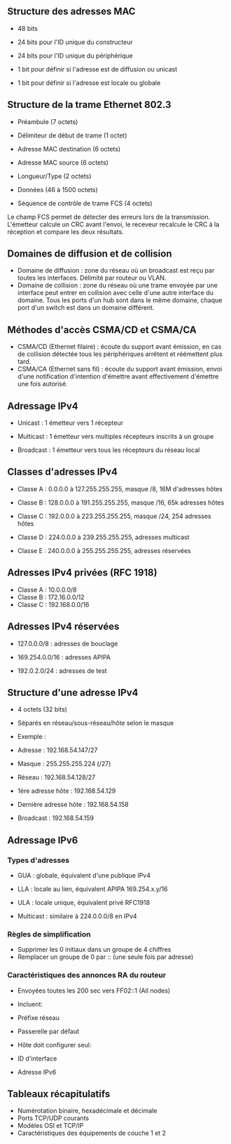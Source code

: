 ## Structure des adresses MAC

- 48 bits
- 24 bits pour l'ID unique du constructeur

- 24 bits pour l'ID unique du périphérique
- 1 bit pour définir si l'adresse est de diffusion ou unicast

- 1 bit pour définir si l'adresse est locale ou globale

## Structure de la trame Ethernet 802.3

- Préambule (7 octets)

- Délimiteur de début de trame (1 octet)
- Adresse MAC destination (6 octets)

- Adresse MAC source (6 octets)
- Longueur/Type (2 octets)
- Données (46 à 1500 octets)
- Séquence de contrôle de trame FCS (4 octets)

Le champ FCS permet de détecter des erreurs lors de la transmission. L'émetteur calcule un CRC avant l'envoi, le receveur recalcule le CRC à la réception et compare les deux résultats.

## Domaines de diffusion et de collision

- Domaine de diffusion : zone du réseau où un broadcast est reçu par toutes les interfaces. Délimité par routeur ou VLAN.
- Domaine de collision : zone du réseau où une trame envoyée par une interface peut entrer en collision avec celle d'une autre interface du domaine. Tous les ports d'un hub sont dans le même domaine, chaque port d'un switch est dans un domaine différent.

## Méthodes d'accès CSMA/CD et CSMA/CA

- CSMA/CD (Ethernet filaire) : écoute du support avant émission, en cas de collision détectée tous les périphériques arrêtent et réémettent plus tard.
- CSMA/CA (Ethernet sans fil) : écoute du support avant émission, envoi d'une notification d'intention d'émettre avant effectivement d'émettre une fois autorisé.

## Adressage IPv4

- Unicast : 1 émetteur vers 1 récepteur
- Multicast : 1 émetteur vers multiples récepteurs inscrits à un groupe

- Broadcast : 1 émetteur vers tous les récepteurs du réseau local

## Classes d'adresses IPv4

- Classe A : 0.0.0.0 à 127.255.255.255, masque /8, 16M d'adresses hôtes

- Classe B : 128.0.0.0 à 191.255.255.255, masque /16, 65k adresses hôtes
- Classe C : 192.0.0.0 à 223.255.255.255, masque /24, 254 adresses hôtes
- Classe D : 224.0.0.0 à 239.255.255.255, adresses multicast
- Classe E : 240.0.0.0 à 255.255.255.255, adresses réservées

## Adresses IPv4 privées (RFC 1918)

- Classe A : 10.0.0.0/8
- Classe B : 172.16.0.0/12
- Classe C : 192.168.0.0/16

## Adresses IPv4 réservées

- 127.0.0.0/8 : adresses de bouclage
- 169.254.0.0/16 : adresses APIPA

- 192.0.2.0/24 : adresses de test

## Structure d'une adresse IPv4

- 4 octets (32 bits)
- Séparés en réseau/sous-réseau/hôte selon le masque
- Exemple :
- Adresse : 192.168.54.147/27

- Masque : 255.255.255.224 (/27)
- Réseau : 192.168.54.128/27
- 1ère adresse hôte : 192.168.54.129
- Dernière adresse hôte : 192.168.54.158
- Broadcast : 192.168.54.159

## Adressage IPv6

### Types d'adresses

- GUA : globale, équivalent d'une publique IPv4
- LLA : locale au lien, équivalent APIPA 169.254.x.y/16

- ULA : locale unique, équivalent privé RFC1918
- Multicast : similaire à 224.0.0.0/8 en IPv4

### Règles de simplification

- Supprimer les 0 initiaux dans un groupe de 4 chiffres
- Remplacer un groupe de 0 par :: (une seule fois par adresse)

### Caractéristiques des annonces RA du routeur

- Envoyées toutes les 200 sec vers FF02::1 (All nodes)
- Incluent:
- Préfixe réseau
- Passerelle par défaut
- Hôte doit configurer seul:
- ID d'interface

- Adresse IPv6

## Tableaux récapitulatifs

- Numérotation binaire, hexadécimale et décimale
- Ports TCP/UDP courants
- Modèles OSI et TCP/IP
- Caractéristiques des équipements de couche 1 et 2